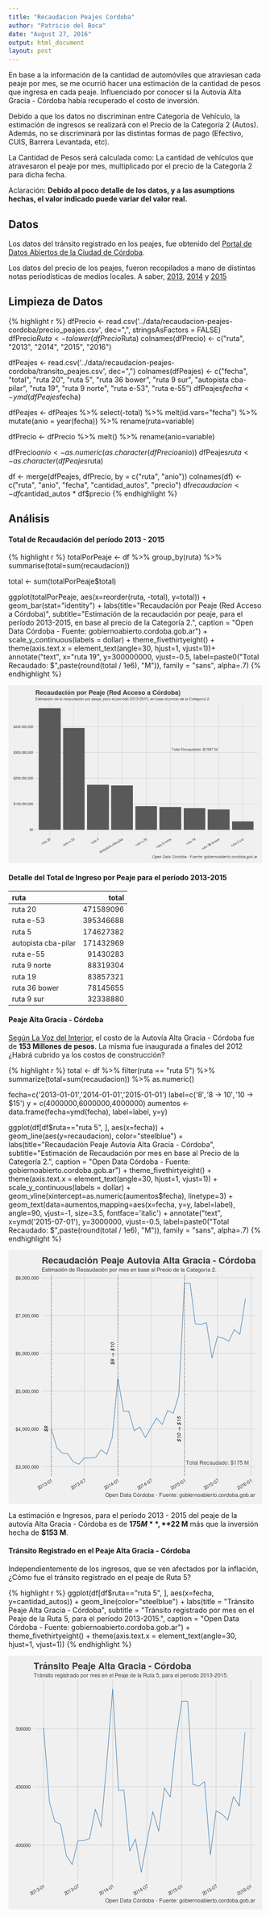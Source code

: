 ```yaml
---
title: "Recaudacion Peajes Cordoba"
author: "Patricio del Boca"
date: "August 27, 2016"
output: html_document
layout: post
---
```




En base a la información de la cantidad de automóviles que atraviesan cada peaje por mes,
se me ocurrió hacer una estimación de la cantidad de pesos que ingresa en cada peaje. Influenciado por conocer si la Autovía Alta Gracia - Córdoba había recuperado el costo de inversión.

Debido a que los datos no discriminan entre Categoría de Vehículo, la estimación de ingresos
se realizará con el Precio de la Categoría 2 (Autos). Además, no se discriminará por las distintas formas de pago (Efectivo, CUIS, Barrera Levantada, etc).

La Cantidad de Pesos será calculada como: 
La cantidad de vehículos que atravesaron el peaje por mes, multiplicado por el precio de la Categoría 2 para dicha fecha.

Aclaración: **Debido al poco detalle de los datos, y a las asumptions hechas, el valor indicado puede variar del valor real.**

## Datos
Los datos del tránsito registrado en los peajes, fue obtenido del [Portal de Datos Abiertos de la Ciudad de Córdoba](https://gobiernoabierto.cordoba.gob.ar/data/datos-abiertos/categoria/turismo/datos-del-turismo-de-la-ciudad-de-cordoba/55).

Los datos del precio de los peajes, fueron recopilados a mano de distintas notas periodísticas de medios locales. A saber, [2013](http://www.lavoz.com.ar/noticias/politica/nuevas-tarifas-peajes-red-acceso-cordoba), [2014](http://www.lavoz.com.ar/ciudadanos/partir-de-este-miercoles-rigen-las-nuevas-tarifas-de-peajes) y [2015](http://transitocordoba.com/2015/01/a-partir-de-hoy-rige-la-nueva-tarifa-en-los-peajes-de-la-rac/)


## Limpieza de Datos

{% highlight r %}
dfPrecio <- read.csv('../data/recaudacion-peajes-cordoba/precio_peajes.csv',
                     dec=",", stringsAsFactors = FALSE)
dfPrecio$Ruta <- tolower(dfPrecio$Ruta)
colnames(dfPrecio) <- c("ruta", "2013", "2014", "2015", "2016")

dfPeajes <- read.csv('../data/recaudacion-peajes-cordoba/transito_peajes.csv',
                     dec=",")
colnames(dfPeajes) <- c("fecha", "total", "ruta 20", "ruta 5", "ruta 36 bower",
                        "ruta 9 sur", "autopista cba-pilar", "ruta 19", "ruta 9 norte",
                        "ruta e-53", "ruta e-55")
dfPeajes$fecha <- ymd(dfPeajes$fecha)


dfPeajes <- dfPeajes %>% 
  select(-total) %>% 
  melt(id.vars="fecha") %>%  
  mutate(anio = year(fecha)) %>% 
  rename(ruta=variable)

dfPrecio <- dfPrecio %>% 
  melt() %>% 
  rename(anio=variable)

dfPrecio$anio <- as.numeric(as.character(dfPrecio$anio))
dfPeajes$ruta <- as.character(dfPeajes$ruta)

df <- merge(dfPeajes, dfPrecio, by = c("ruta", "anio"))
colnames(df) <- c("ruta", "anio", "fecha", "cantidad_autos", "precio")
df$recaudacion <- df$cantidad_autos * df$precio
{% endhighlight %}

## Análisis

#### Total de Recaudación del período 2013 - 2015

{% highlight r %}
totalPorPeaje <- df %>% 
  group_by(ruta) %>% 
  summarise(total=sum(recaudacion))

total <- sum(totalPorPeaje$total)

ggplot(totalPorPeaje, aes(x=reorder(ruta, -total), y=total)) +
  geom_bar(stat="identity") + 
  labs(title="Recaudación por Peaje (Red Acceso a Córdoba)",
       subtitle="Estimación de la recaudación por peaje, para el período 2013-2015, en base al precio de la Categoría 2.",
       caption = "Open Data Córdoba - Fuente: gobiernoabierto.cordoba.gob.ar") +
  scale_y_continuous(labels = dollar) +
  theme_fivethirtyeight() +
  theme(axis.text.x = element_text(angle=30, hjust=1, vjust=1))+
  annotate("text", x="ruta 19", y=300000000, vjust=-0.5,
           label=paste0("Total Recaudado: $",paste(round(total / 1e6), "M")),
           family = "sans",
           alpha=.7) 
{% endhighlight %}

<img src="/figs/2016-08-19-Recaudacion-Peajes-Cordoba/total_por_peaje-1.png" title="center" alt="center" style="display: block; margin: auto;" />

#### Detalle del Total de Ingreso por Peaje para el período 2013-2015

|ruta                |     total|
|:-------------------|---------:|
|ruta 20             | 471589096|
|ruta e-53           | 395346688|
|ruta 5              | 174627382|
|autopista cba-pilar | 171432969|
|ruta e-55           |  91430283|
|ruta 9 norte        |  88319304|
|ruta 19             |  83857321|
|ruta 36 bower       |  78145655|
|ruta 9 sur          |  32338880|


#### Peaje Alta Gracia - Córdoba
[Según La Voz del Interior](http://www.lavoz.com.ar/noticias/politica/con-schiaretti-fue-habilitada-autovia-cordoba-alta-gracia), el costo de la Autovía Alta Gracia - Córdoba fue de
**153 Millones de pesos**. La misma fue inaugurada a finales del 2012 ¿Habrá cubrido ya los
costos de construcción?

{% highlight r %}
total <- df %>% 
  filter(ruta == "ruta 5") %>%  
  summarize(total=sum(recaudacion)) %>% 
  as.numeric()

fecha=c('2013-01-01','2014-01-01','2015-01-01')
label=c('$8', '$8 -> $10', '$10 -> $15')
y = c(4000000,6000000,4000000)
aumentos <- data.frame(fecha=ymd(fecha), label=label, y=y)

ggplot(df[df$ruta=="ruta 5", ], aes(x=fecha)) +
  geom_line(aes(y=recaudacion), color="steelblue") +
  labs(title="Recaudación Peaje Autovia Alta Gracia - Córdoba",
       subtitle="Estimación de Recaudación por mes en base al Precio de la Categoría 2.",
       caption = "Open Data Córdoba - Fuente: gobiernoabierto.cordoba.gob.ar") + theme_fivethirtyeight() +
  theme(axis.text.x = element_text(angle=30, hjust=1, vjust=1)) +
  scale_y_continuous(labels = dollar) +
  geom_vline(xintercept=as.numeric(aumentos$fecha), linetype=3) +
  geom_text(data=aumentos,mapping=aes(x=fecha, y=y, label=label),
            angle=90, vjust=-1, size=3.5, fontface='italic') +
  annotate("text", x=ymd('2015-07-01'), y=3000000, vjust=-0.5,
           label=paste0("Total Recaudado: $",paste(round(total / 1e6), "M")),
           family = "sans",
           alpha=.7) 
{% endhighlight %}

<img src="/figs/2016-08-19-Recaudacion-Peajes-Cordoba/ruta_5-1.png" title="center" alt="center" style="display: block; margin: auto;" />

La estimación e Ingresos, para el período 2013 - 2015 del peaje de la autovía Alta Gracia - Córdoba es de **$175 M**, **$22 M** más que la inversión hecha de **$153 M**.

#### Tránsito Registrado en el Peaje Alta Gracia - Córdoba
Independientemente de los ingresos, que se ven afectados por la inflación, ¿Cómo fue el tránsito registrado en el peaje de Ruta 5?

{% highlight r %}
ggplot(df[df$ruta=="ruta 5", ], aes(x=fecha, y=cantidad_autos)) +
  geom_line(color="steelblue") +
  labs(title = "Tránsito Peaje Alta Gracia - Córdoba",
       subtitle = "Tránsito registrado por mes en el Peaje de la Ruta 5, para el período 2013-2015.",
       caption = "Open Data Córdoba - Fuente: gobiernoabierto.cordoba.gob.ar") +
  theme_fivethirtyeight() +
  theme(axis.text.x = element_text(angle=30, hjust=1, vjust=1))
{% endhighlight %}

<img src="/figs/2016-08-19-Recaudacion-Peajes-Cordoba/transito_peaje_ruta_5-1.png" title="center" alt="center" style="display: block; margin: auto;" />

